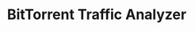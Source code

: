 ---
title: "BitTorrent Traffic Analyzer"
description: "Tool for analyzing network traffic to identify and extract information from BitTorrent protocol communications."
platforms: ["linux", "macos", "cli"]
categories: ["Network Forensics", "Network"]
tags: ["traffic-analysis", "bittorrent", "network-forensics", "data-extraction", "protocol-analysis"]
github: "https://github.com/mfindra/bittorent-traffic-analyzer"
documentation: "https://github.com/mfindra/bittorent-traffic-analyzer/blob/master/README.md"
---